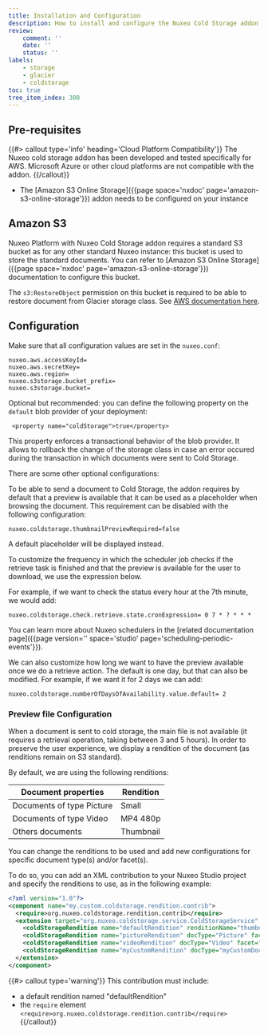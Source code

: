 ```yaml
---
title: Installation and Configuration
description: How to install and configure the Nuxeo Cold Storage addon.
review:
    comment: ''
    date: ''
    status: ''
labels:
    - storage
    - glacier
    - coldstorage
toc: true
tree_item_index: 300
---
```


## Pre-requisites

{{#> callout type='info' heading='Cloud Platform Compatibility'}}
The Nuxeo cold storage addon has been developed and tested specifically for AWS. Microsoft Azure or other cloud platforms are not compatible with the addon.
{{/callout}}

- The [Amazon S3 Online Storage]({{page space='nxdoc' page='amazon-s3-online-storage'}}) addon needs to be configured on your instance

## Amazon S3

Nuxeo Platform with Nuxeo Cold Storage addon requires a standard S3 bucket as for any other standard Nuxeo instance: this bucket is used to store the standard documents. You can refer to [Amazon S3 Online Storage]({{page space='nxdoc' page='amazon-s3-online-storage'}}) documentation to configure this bucket.

The `s3:RestoreObject` permission on this bucket is required to be able to restore document from Glacier storage class. See [AWS documentation here](https://docs.aws.amazon.com/AWSJavaSDK/latest/javadoc/com/amazonaws/services/s3/AmazonS3.html#restoreObjectV2-com.amazonaws.services.s3.model.RestoreObjectRequest-).

## Configuration

Make sure that all configuration values are set in the `nuxeo.conf`:

```
nuxeo.aws.accessKeyId=
nuxeo.aws.secretKey=
nuxeo.aws.region=
nuxeo.s3storage.bucket_prefix=
nuxeo.s3storage.bucket=
```

Optional but recommended: you can define the following property on the `default` blob provider of your deployment:
```
 <property name="coldStorage">true</property>
```
This property enforces a transactional behavior of the blob provider. It allows to rollback the change of the storage class in case an error occured during the transaction in which documents were sent to Cold Storage.

There are some other optional configurations:

To be able to send a document to Cold Storage, the addon requires by default that a preview is available that it can be used as a placeholder when browsing the document. This requirement can be disabled with the following configuration:

```
nuxeo.coldstorage.thumbnailPreviewRequired=false
```

A default placeholder will be displayed instead.

To customize the frequency in which the scheduler job checks if the retrieve task is finished and that the preview is available for the user to download, we use the expression below.

For example, if we want to check the status every hour at the 7th minute, we would add:

```
nuxeo.coldstorage.check.retrieve.state.cronExpression= 0 7 * ? * * *
```

You can learn more about Nuxeo schedulers in the [related documentation page]({{page version='' space='studio' page='scheduling-periodic-events'}}).

We can also customize how long we want to have the preview available once we do a retrieve action. The default is one day, but that can also be modified. For example, if we want it for 2 days we can add:

```
nuxeo.coldstorage.numberOfDaysOfAvailability.value.default= 2
```

### Preview file Configuration

When a document is sent to cold storage, the main file is not available (it requires a retrieval operation, taking between 3 and 5 hours). In order to preserve the user experience, we display a rendition of the document (as renditions remain on S3 standard).

By default, we are using the following renditions:

| Document properties                                 |  Rendition                                                    |
| --------------------------------------------------- | ------------------------------------------------------------- |
| Documents of type Picture                           | Small                                                         |
| Documents of type Video                             | MP4 480p                                                      |
| Others documents                                    | Thumbnail                                                     |

You can change the renditions to be used and add new configurations for specific document type(s) and/or facet(s).

To do so, you can add an XML contribution to your Nuxeo Studio project and specify the renditions to use, as in the following example:
```xml
<?xml version="1.0"?>
<component name="my.custom.coldstorage.rendition.contrib">
  <require>org.nuxeo.coldstorage.rendition.contrib</require>
  <extension target="org.nuxeo.coldstorage.service.ColdStorageService"  point="coldStorageRendition" >
    <coldStorageRendition name="defaultRendition" renditionName="thumbnail" />
    <coldStorageRendition name="pictureRendition" docType="Picture" facet="Picture" renditionName="Small" />
    <coldStorageRendition name="videoRendition" docType="Video" facet="Video" renditionName="MP4 480p" />
    <coldStorageRendition name="myCustomRendition" docType="myCustomDocumentType" facet="Picture" renditionName="OriginalJpeg" />  
  </extension>
</component>
```

{{#> callout type='warning'}}
This contribution must include:
 - a default rendition named "defaultRendition"
 - the `require` element `<require>org.nuxeo.coldstorage.rendition.contrib</require>`
{{/callout}}
